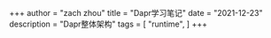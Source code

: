 +++
author = "zach zhou"
title = "Dapr学习笔记"
date = "2021-12-23"
description = "Dapr整体架构"
tags = [
    "runtime",
]
+++